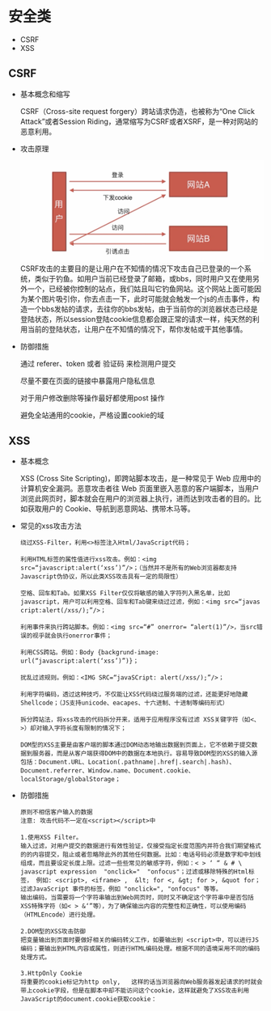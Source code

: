 # 安全类

* CSRF
* XSS

## CSRF
- 基本概念和缩写

   CSRF（Cross-site request forgery）跨站请求伪造，也被称为“One Click Attack”或者Session Riding，通常缩写为CSRF或者XSRF，是一种对网站的恶意利用。

- 攻击原理

  <img src="../screenshots/面试-安全类-CSRF攻击原理.png"/>
  CSRF攻击的主要目的是让用户在不知情的情况下攻击自己已登录的一个系统，类似于钓鱼。如用户当前已经登录了邮箱，或bbs，同时用户又在使用另外一个，已经被你控制的站点，我们姑且叫它钓鱼网站。这个网站上面可能因为某个图片吸引你，你去点击一下，此时可能就会触发一个js的点击事件，构造一个bbs发帖的请求，去往你的bbs发帖，由于当前你的浏览器状态已经是登陆状态，所以session登陆cookie信息都会跟正常的请求一样，纯天然的利用当前的登陆状态，让用户在不知情的情况下，帮你发帖或干其他事情。

- 防御措施

  通过 referer、token 或者 验证码 来检测用户提交

  尽量不要在页面的链接中暴露用户隐私信息

  对于用户修改删除等操作最好都使用post 操作

  避免全站通用的cookie，严格设置cookie的域

## XSS
- 基本概念

  XSS (Cross Site Scripting)，即跨站脚本攻击，是一种常见于 Web 应用中的计算机安全漏洞。恶意攻击者往 Web 页面里嵌入恶意的客户端脚本，当用户浏览此网页时，脚本就会在用户的浏览器上执行，进而达到攻击者的目的。比如获取用户的 Cookie、导航到恶意网站、携带木马等。

- 常见的xss攻击方法
  ```
  绕过XSS-Filter，利用<>标签注入Html/JavaScript代码；

  利用HTML标签的属性值进行xss攻击。例如：<img src=“javascript:alert(‘xss’)”/>；（当然并不是所有的Web浏览器都支持Javascript伪协议，所以此类XSS攻击具有一定的局限性）

  空格、回车和Tab。如果XSS Filter仅仅将敏感的输入字符列入黑名单，比如javascript，用户可以利用空格、回车和Tab键来绕过过滤，例如：<img src=“javas  cript:alert(/xss/);”/>；

  利用事件来执行跨站脚本。例如：<img src=“#” onerror= “alert(1)”/>，当src错误的视乎就会执行onerror事件；

  利用CSS跨站。例如：Body {backgrund-image: url(“javascript:alert(‘xss’)”)}；

  扰乱过滤规则。例如：<IMG SRC=“javaSCript: alert(/xss/);”/>；

  利用字符编码，透过这种技巧，不仅能让XSS代码绕过服务端的过滤，还能更好地隐藏Shellcode；（JS支持unicode、eacapes、十六进制、十进制等编码形式）

  拆分跨站法，将xss攻击的代码拆分开来，适用于应用程序没有过滤 XSS关键字符（如<、>）却对输入字符长度有限制的情况下；

  DOM型的XSS主要是由客户端的脚本通过DOM动态地输出数据到页面上，它不依赖于提交数据到服务器，而是从客户端获得DOM中的数据在本地执行。容易导致DOM型的XSS的输入源包括：Document.URL、Location(.pathname|.href|.search|.hash)、
  Document.referrer、Window.name、Document.cookie、localStorage/globalStorage；
  ```
- 防御措施
  ```
  原则不相信客户输入的数据
  注意: 攻击代码不一定在<script></script>中
  
  1.使用XSS Filter。
  输入过滤，对用户提交的数据进行有效性验证，仅接受指定长度范围内并符合我们期望格式的的内容提交，阻止或者忽略除此外的其他任何数据。比如：电话号码必须是数字和中划线组成，而且要设定长度上限。过滤一些些常见的敏感字符，例如：< > ‘ “ & # \ javascript expression  "onclick="  "onfocus"；过滤或移除特殊的Html标签， 例如: <script>, <iframe> ,  &lt; for <, &gt; for >, &quot for；过滤JavaScript 事件的标签，例如 "onclick=", "onfocus" 等等。
  输出编码，当需要将一个字符串输出到Web网页时，同时又不确定这个字符串中是否包括XSS特殊字符（如< > &‘”等），为了确保输出内容的完整性和正确性，可以使用编码（HTMLEncode）进行处理。

  2.DOM型的XSS攻击防御
  把变量输出到页面时要做好相关的编码转义工作，如要输出到 <script>中，可以进行JS编码；要输出到HTML内容或属性，则进行HTML编码处理。根据不同的语境采用不同的编码处理方式。

  3.HttpOnly Cookie
  将重要的cookie标记为http only,   这样的话当浏览器向Web服务器发起请求的时就会带上cookie字段，但是在脚本中却不能访问这个cookie，这样就避免了XSS攻击利用JavaScript的document.cookie获取cookie：
  ```